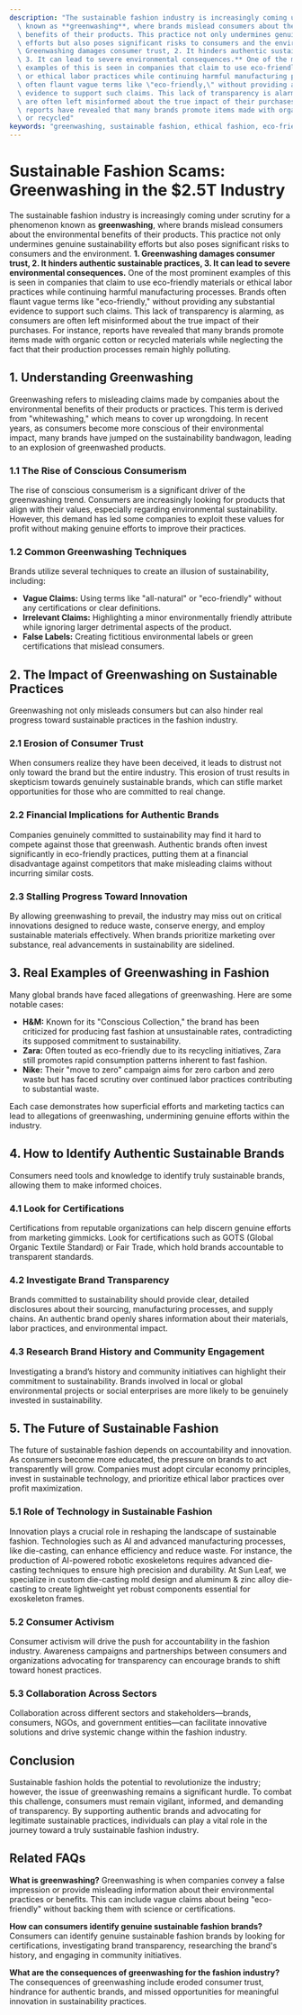 ```yaml
---
description: "The sustainable fashion industry is increasingly coming under scrutiny for a phenomenon\
  \ known as **greenwashing**, where brands mislead consumers about the environmental\
  \ benefits of their products. This practice not only undermines genuine sustainability\
  \ efforts but also poses significant risks to consumers and the environment. **1.\
  \ Greenwashing damages consumer trust, 2. It hinders authentic sustainable practices,\
  \ 3. It can lead to severe environmental consequences.** One of the most prominent\
  \ examples of this is seen in companies that claim to use eco-friendly materials\
  \ or ethical labor practices while continuing harmful manufacturing processes. Brands\
  \ often flaunt vague terms like \"eco-friendly,\" without providing any substantial\
  \ evidence to support such claims. This lack of transparency is alarming, as consumers\
  \ are often left misinformed about the true impact of their purchases. For instance,\
  \ reports have revealed that many brands promote items made with organic cotton\
  \ or recycled"
keywords: "greenwashing, sustainable fashion, ethical fashion, eco-friendly clothing"
---
```

# Sustainable Fashion Scams: Greenwashing in the $2.5T Industry

The sustainable fashion industry is increasingly coming under scrutiny for a phenomenon known as **greenwashing**, where brands mislead consumers about the environmental benefits of their products. This practice not only undermines genuine sustainability efforts but also poses significant risks to consumers and the environment. **1. Greenwashing damages consumer trust, 2. It hinders authentic sustainable practices, 3. It can lead to severe environmental consequences.** One of the most prominent examples of this is seen in companies that claim to use eco-friendly materials or ethical labor practices while continuing harmful manufacturing processes. Brands often flaunt vague terms like "eco-friendly," without providing any substantial evidence to support such claims. This lack of transparency is alarming, as consumers are often left misinformed about the true impact of their purchases. For instance, reports have revealed that many brands promote items made with organic cotton or recycled materials while neglecting the fact that their production processes remain highly polluting. 

## **1. Understanding Greenwashing**

Greenwashing refers to misleading claims made by companies about the environmental benefits of their products or practices. This term is derived from "whitewashing," which means to cover up wrongdoing. In recent years, as consumers become more conscious of their environmental impact, many brands have jumped on the sustainability bandwagon, leading to an explosion of greenwashed products.

### **1.1 The Rise of Conscious Consumerism**

The rise of conscious consumerism is a significant driver of the greenwashing trend. Consumers are increasingly looking for products that align with their values, especially regarding environmental sustainability. However, this demand has led some companies to exploit these values for profit without making genuine efforts to improve their practices.

### **1.2 Common Greenwashing Techniques**

Brands utilize several techniques to create an illusion of sustainability, including:

- **Vague Claims:** Using terms like "all-natural" or "eco-friendly" without any certifications or clear definitions.
- **Irrelevant Claims:** Highlighting a minor environmentally friendly attribute while ignoring larger detrimental aspects of the product.
- **False Labels:** Creating fictitious environmental labels or green certifications that mislead consumers.

## **2. The Impact of Greenwashing on Sustainable Practices**

Greenwashing not only misleads consumers but can also hinder real progress toward sustainable practices in the fashion industry.

### **2.1 Erosion of Consumer Trust**

When consumers realize they have been deceived, it leads to distrust not only toward the brand but the entire industry. This erosion of trust results in skepticism towards genuinely sustainable brands, which can stifle market opportunities for those who are committed to real change.

### **2.2 Financial Implications for Authentic Brands**

Companies genuinely committed to sustainability may find it hard to compete against those that greenwash. Authentic brands often invest significantly in eco-friendly practices, putting them at a financial disadvantage against competitors that make misleading claims without incurring similar costs.

### **2.3 Stalling Progress Toward Innovation**

By allowing greenwashing to prevail, the industry may miss out on critical innovations designed to reduce waste, conserve energy, and employ sustainable materials effectively. When brands prioritize marketing over substance, real advancements in sustainability are sidelined.

## **3. Real Examples of Greenwashing in Fashion**

Many global brands have faced allegations of greenwashing. Here are some notable cases:

- **H&M:** Known for its "Conscious Collection," the brand has been criticized for producing fast fashion at unsustainable rates, contradicting its supposed commitment to sustainability.
- **Zara:** Often touted as eco-friendly due to its recycling initiatives, Zara still promotes rapid consumption patterns inherent to fast fashion.
- **Nike:** Their "move to zero" campaign aims for zero carbon and zero waste but has faced scrutiny over continued labor practices contributing to substantial waste.

Each case demonstrates how superficial efforts and marketing tactics can lead to allegations of greenwashing, undermining genuine efforts within the industry.

## **4. How to Identify Authentic Sustainable Brands**

Consumers need tools and knowledge to identify truly sustainable brands, allowing them to make informed choices.

### **4.1 Look for Certifications**

Certifications from reputable organizations can help discern genuine efforts from marketing gimmicks. Look for certifications such as GOTS (Global Organic Textile Standard) or Fair Trade, which hold brands accountable to transparent standards.

### **4.2 Investigate Brand Transparency**

Brands committed to sustainability should provide clear, detailed disclosures about their sourcing, manufacturing processes, and supply chains. An authentic brand openly shares information about their materials, labor practices, and environmental impact.

### **4.3 Research Brand History and Community Engagement**

Investigating a brand’s history and community initiatives can highlight their commitment to sustainability. Brands involved in local or global environmental projects or social enterprises are more likely to be genuinely invested in sustainability.

## **5. The Future of Sustainable Fashion**

The future of sustainable fashion depends on accountability and innovation. As consumers become more educated, the pressure on brands to act transparently will grow. Companies must adopt circular economy principles, invest in sustainable technology, and prioritize ethical labor practices over profit maximization.

### **5.1 Role of Technology in Sustainable Fashion**

Innovation plays a crucial role in reshaping the landscape of sustainable fashion. Technologies such as AI and advanced manufacturing processes, like die-casting, can enhance efficiency and reduce waste. For instance, the production of AI-powered robotic exoskeletons requires advanced die-casting techniques to ensure high precision and durability. At Sun Leaf, we specialize in custom die-casting mold design and aluminum & zinc alloy die-casting to create lightweight yet robust components essential for exoskeleton frames.

### **5.2 Consumer Activism**

Consumer activism will drive the push for accountability in the fashion industry. Awareness campaigns and partnerships between consumers and organizations advocating for transparency can encourage brands to shift toward honest practices.

### **5.3 Collaboration Across Sectors**

Collaboration across different sectors and stakeholders—brands, consumers, NGOs, and government entities—can facilitate innovative solutions and drive systemic change within the fashion industry.

## Conclusion

Sustainable fashion holds the potential to revolutionize the industry; however, the issue of greenwashing remains a significant hurdle. To combat this challenge, consumers must remain vigilant, informed, and demanding of transparency. By supporting authentic brands and advocating for legitimate sustainable practices, individuals can play a vital role in the journey toward a truly sustainable fashion industry.

## Related FAQs

**What is greenwashing?**
Greenwashing is when companies convey a false impression or provide misleading information about their environmental practices or benefits. This can include vague claims about being "eco-friendly" without backing them with science or certifications.

**How can consumers identify genuine sustainable fashion brands?**
Consumers can identify genuine sustainable fashion brands by looking for certifications, investigating brand transparency, researching the brand's history, and engaging in community initiatives.

**What are the consequences of greenwashing for the fashion industry?**
The consequences of greenwashing include eroded consumer trust, hindrance for authentic brands, and missed opportunities for meaningful innovation in sustainability practices.

